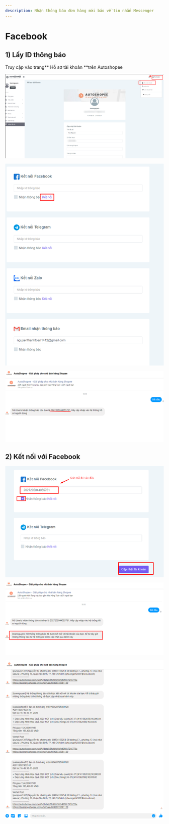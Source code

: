 ```yaml
---
description: Nhận thông báo đơn hàng mới báo về tin nhắn Messenger
---
```


# Facebook

## 1) Lấy ID thông báo

Truy cập vào trang\*\* Hồ sơ tài khoản \*\*trên Autoshopee

![AutoShopee > Tài Khoản > Hồ sơ tài khoản](<../../.gitbook/assets/image (250).png>)

![Nhấn kết nối](<../../.gitbook/assets/image (91).png>)

![Copy ID thông báo](<../../.gitbook/assets/image (92).png>)

## 2) Kết nối với Facebook

![Dán ID thông báo > Lưu](<../../.gitbook/assets/image (95).png>)

![Thông báo đã kết nối](<../../.gitbook/assets/image (93).png>)

![Kết quả](<../../.gitbook/assets/image (94) (1).png>)
